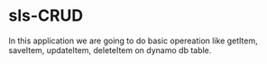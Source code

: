 # sls-CRUD
In this application we are going to do basic opereation like getItem, saveItem, updateItem, deleteItem on dynamo db table.
